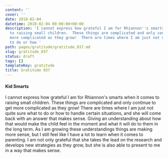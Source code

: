 ```yaml
---
content: ''
cover: ''
date: 2018-02-04
datetime: 2018-02-04 00:00:00+00:00
description: 'I cannot express how grateful I am for Rhiannon''s smarts when it comes
  to raising small children.  These things are complicated and only continue to get
  more complicated as they grow!  There are times where I am just not quite sure what
  to do or how '
path: pages/gratitude/gratitude_037.md
slug: gratitude_037
status: draft
tags: []
templateKey: gratitude
title: Gratitude 037
---
```


#### Kid Smarts

I cannot express how grateful I am for Rhiannon's smarts when it comes to raising small children.  These things are complicated and only continue to get more complicated as they grow!  There are times where I am just not quite sure what to do or how to handle certain situations, and she will come back with an answer that makes sense.  Giving an understanding about how that would make the child feel in the moment and what it will do to them in the long term.  As I am growing these understandings things are making more sense, but I still feel like I have a lot to learn when it comes to parenting.  I am not only grateful that she takes the lead on the research and develops new strategies as they grow, but she is also able to present to me in a way that makes sense.